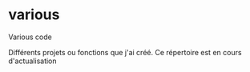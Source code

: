 # various
Various code

Différents projets ou fonctions que j'ai créé.
Ce répertoire est en cours d'actualisation
